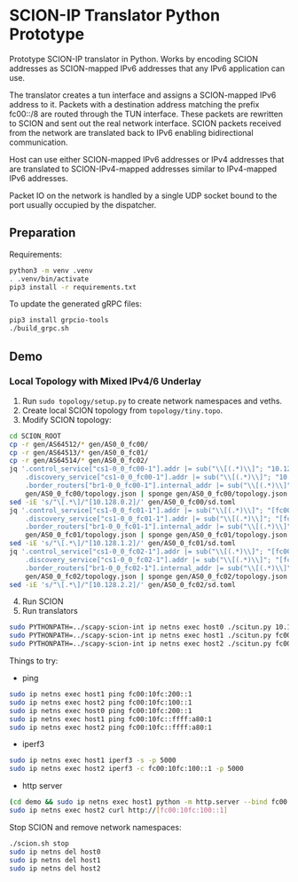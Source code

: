 SCION-IP Translator Python Prototype
====================================

Prototype SCION-IP translator in Python. Works by encoding SCION addresses as
SCION-mapped IPv6 addresses that any IPv6 application can use.

The translator creates a tun interface and assigns a SCION-mapped IPv6 address
to it. Packets with a destination address matching the prefix fc00::/8 are
routed through the TUN interface. These packets are rewritten to SCION and
sent out the real network interface. SCION packets received from the network are
translated back to IPv6 enabling bidirectional communication.

Host can use either SCION-mapped IPv6 addresses or IPv4 addresses that are
translated to SCION-IPv4-mapped addresses similar to IPv4-mapped IPv6 addresses.

Packet IO on the network is handled by a single UDP socket bound to the port
usually occupied by the dispatcher.

Preparation
-----------
Requirements:
```bash
python3 -m venv .venv
. .venv/bin/activate
pip3 install -r requirements.txt
```

To update the generated gRPC files:
```bash
pip3 install grpcio-tools
./build_grpc.sh
```

Demo
----

### Local Topology with Mixed IPv4/6 Underlay
1. Run `sudo topology/setup.py` to create network namespaces and veths.
2. Create local SCION topology from `topology/tiny.topo`.
3. Modify SCION topology:
```bash
cd SCION_ROOT
cp -r gen/AS64512/* gen/AS0_0_fc00/
cp -r gen/AS64513/* gen/AS0_0_fc01/
cp -r gen/AS64514/* gen/AS0_0_fc02/
jq '.control_service["cs1-0_0_fc00-1"].addr |= sub("\\[(.*)\\]"; "10.128.0.2") |
    .discovery_service["cs1-0_0_fc00-1"].addr |= sub("\\[(.*)\\]"; "10.128.0.2") |
    .border_routers["br1-0_0_fc00-1"].internal_addr |= sub("\\[(.*)\\]"; "10.128.0.2")' \
    gen/AS0_0_fc00/topology.json | sponge gen/AS0_0_fc00/topology.json
sed -iE 's/"\[.*\]/"[10.128.0.2]/' gen/AS0_0_fc00/sd.toml
jq '.control_service["cs1-0_0_fc01-1"].addr |= sub("\\[(.*)\\]"; "[fc00:10fc:100::2]") |
    .discovery_service["cs1-0_0_fc01-1"].addr |= sub("\\[(.*)\\]"; "[fc00:10fc:100::2]") |
    .border_routers["br1-0_0_fc01-1"].internal_addr |= sub("\\[(.*)\\]"; "[fc00:10fc:100::2]")' \
    gen/AS0_0_fc01/topology.json | sponge gen/AS0_0_fc01/topology.json
sed -iE 's/"\[.*\]/"[10.128.1.2]/' gen/AS0_0_fc01/sd.toml
jq '.control_service["cs1-0_0_fc02-1"].addr |= sub("\\[(.*)\\]"; "[fc00:10fc:200::2]") |
    .discovery_service["cs1-0_0_fc02-1"].addr |= sub("\\[(.*)\\]"; "[fc00:10fc:200::2]") |
    .border_routers["br1-0_0_fc02-1"].internal_addr |= sub("\\[(.*)\\]"; "[fc00:10fc:200::2]")' \
    gen/AS0_0_fc02/topology.json | sponge gen/AS0_0_fc02/topology.json
sed -iE 's/"\[.*\]/"[10.128.2.2]/' gen/AS0_0_fc02/sd.toml
```
4. Run SCION
5. Run translators
```bash
sudo PYTHONPATH=../scapy-scion-int ip netns exec host0 ./scitun.py 10.128.0.1 veth0 -d 10.128.0.2:30255
sudo PYTHONPATH=../scapy-scion-int ip netns exec host1 ./scitun.py fc00:10fc:100::1/64 veth2 -d 10.128.1.2:30255
sudo PYTHONPATH=../scapy-scion-int ip netns exec host2 ./scitun.py fc00:10fc:200::1/64 veth4 -d 10.128.2.2:30255
```

Things to try:
- ping
```bash
sudo ip netns exec host1 ping fc00:10fc:200::1
sudo ip netns exec host2 ping fc00:10fc:100::1
sudo ip netns exec host0 ping fc00:10fc:200::1
sudo ip netns exec host1 ping fc00:10fc::ffff:a80:1
sudo ip netns exec host2 ping fc00:10fc::ffff:a80:1
```
- iperf3
```bash
sudo ip netns exec host1 iperf3 -s -p 5000
sudo ip netns exec host2 iperf3 -c fc00:10fc:100::1 -p 5000
```
- http server
```bash
(cd demo && sudo ip netns exec host1 python -m http.server --bind fc00:10fc:100::1 80)
sudo ip netns exec host2 curl http://[fc00:10fc:100::1]
```

Stop SCION and remove network namespaces:
```bash
./scion.sh stop
sudo ip netns del host0
sudo ip netns del host1
sudo ip netns del host2
```
